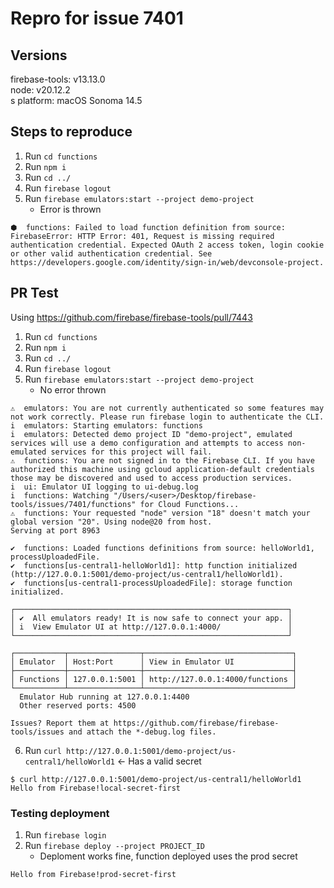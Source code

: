 # Repro for issue 7401

## Versions

firebase-tools: v13.13.0<br>
node: v20.12.2<br>s
platform: macOS Sonoma 14.5

## Steps to reproduce

1. Run `cd functions`
1. Run `npm i`
1. Run `cd ../`
1. Run `firebase logout`
1. Run `firebase emulators:start --project demo-project`
   - Error is thrown

```
⬢  functions: Failed to load function definition from source: FirebaseError: HTTP Error: 401, Request is missing required authentication credential. Expected OAuth 2 access token, login cookie or other valid authentication credential. See https://developers.google.com/identity/sign-in/web/devconsole-project.
```

## PR Test

Using https://github.com/firebase/firebase-tools/pull/7443

1. Run `cd functions`
2. Run `npm i`
3. Run `cd ../`
4. Run `firebase logout`
5. Run `firebase emulators:start --project demo-project`
   - No error thrown

```
⚠  emulators: You are not currently authenticated so some features may not work correctly. Please run firebase login to authenticate the CLI.
i  emulators: Starting emulators: functions
i  emulators: Detected demo project ID "demo-project", emulated services will use a demo configuration and attempts to access non-emulated services for this project will fail.
⚠  functions: You are not signed in to the Firebase CLI. If you have authorized this machine using gcloud application-default credentials those may be discovered and used to access production services.
i  ui: Emulator UI logging to ui-debug.log
i  functions: Watching "/Users/<user>/Desktop/firebase-tools/issues/7401/functions" for Cloud Functions...
⚠  functions: Your requested "node" version "18" doesn't match your global version "20". Using node@20 from host.
Serving at port 8963

✔  functions: Loaded functions definitions from source: helloWorld1, processUploadedFile.
✔  functions[us-central1-helloWorld1]: http function initialized (http://127.0.0.1:5001/demo-project/us-central1/helloWorld1).
✔  functions[us-central1-processUploadedFile]: storage function initialized.

┌─────────────────────────────────────────────────────────────┐
│ ✔  All emulators ready! It is now safe to connect your app. │
│ i  View Emulator UI at http://127.0.0.1:4000/               │
└─────────────────────────────────────────────────────────────┘

┌───────────┬────────────────┬─────────────────────────────────┐
│ Emulator  │ Host:Port      │ View in Emulator UI             │
├───────────┼────────────────┼─────────────────────────────────┤
│ Functions │ 127.0.0.1:5001 │ http://127.0.0.1:4000/functions │
└───────────┴────────────────┴─────────────────────────────────┘
  Emulator Hub running at 127.0.0.1:4400
  Other reserved ports: 4500

Issues? Report them at https://github.com/firebase/firebase-tools/issues and attach the *-debug.log files.
```

6. Run `curl http://127.0.0.1:5001/demo-project/us-central1/helloWorld1` <- Has a valid secret

```
$ curl http://127.0.0.1:5001/demo-project/us-central1/helloWorld1
Hello from Firebase!local-secret-first
```

### Testing deployment

1. Run `firebase login`
1. Run `firebase deploy --project PROJECT_ID`
   - Deploment works fine, function deployed uses the prod secret

```
Hello from Firebase!prod-secret-first
```
